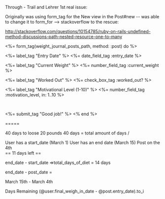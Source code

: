 Through - Trail and Lehrer 
1st real issue: 

Originally was using form_tag for the New view in the Post#new -- was able to change it to form_for --> stackoverflow to the rescue:

http://stackoverflow.com/questions/10154785/ruby-on-rails-undefined-method-discussions-path-nested-resource-one-to-many

<%= form_tag(weight_journal_posts_path, method: :post) do %>
  
  <p><%= label_tag "Entry Date" %>
  <%= date_field_tag :entry_date %></p>

  <p><%= label_tag "Current Weight" %>
  <%= number_field_tag :current_weight %></p>

  <p><%= label_tag "Worked Out" %>
  <%= check_box_tag :worked_out? %></p>

  <p><%= label_tag "Motivational Level (1-10)" %>
  <%= number_field_tag :motivation_level, in: 1..10 %></p>
  <br>

  <%= submit_tag "Good job!" %>
<% end %>



=====

40 days to loose 20 pounds
40 days = total amount of days /

User has a start_date (March 1)
User has an end date  (March 15)
Post on the 4th   
== 11 days left ==

end_date - start_date =>total_days_of_diet = 14 days

end_date - post_date = 

March 15th - March 4th 

Days Remaining
(@user.final_weigh_in_date - @post.entry_date).to_i















